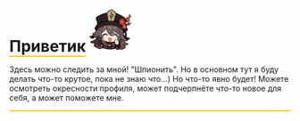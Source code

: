 <div style="">
<h1 style="border-bottom: solid #FFC700 2px;display: inline-block; margin: 0; padding: 0;">Приветик</h1>
<img src="histicker.webp" style="height: 80px">
</div>

<div style="padding: 0px;border-bottom: solid #FFC700 2px">
<p>Здесь можно следить за мной! "Шпионить". Но в основном тут я буду делать что-то крутое, пока не знаю что...) Но что-то явно будет! Можете осмотреть окресности профиля, может подчерпнёте что-то новое для себя, а может поможете мне.</p>
</div>


